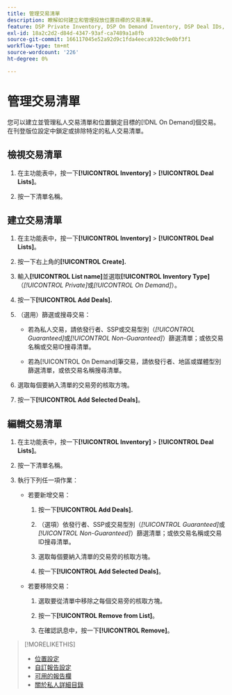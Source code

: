 ```yaml
---
title: 管理交易清單
description: 瞭解如何建立和管理投放位置目標的交易清單。
feature: DSP Private Inventory, DSP On Demand Inventory, DSP Deal IDs, DSP Placements
exl-id: 18a2c2d2-d84d-4347-93af-ca7489a1a8fb
source-git-commit: 166117045e52a92d9c1fda4eeca9320c9e0bf3f1
workflow-type: tm+mt
source-wordcount: '226'
ht-degree: 0%

---
```


# 管理交易清單

您可以建立並管理私人交易清單和位置鎖定目標的[!DNL On Demand]個交易。 在刊登版位設定中鎖定或排除特定的私人交易清單。

<!-- Later:
In custom reports, you can a) filter data by deal lists and deals and b) include the [!UICONTROL Feed] dimensions "[!UICONTROL Deal list]" and "[!UICONTROL Deal]" in the [!UICONTROL Build Your Report] section
-->

## 檢視交易清單

1. 在主功能表中，按一下&#x200B;**[!UICONTROL Inventory]** > **[!UICONTROL Deal Lists]**。

1. 按一下清單名稱。

## 建立交易清單

1. 在主功能表中，按一下&#x200B;**[!UICONTROL Inventory]** > **[!UICONTROL Deal Lists]**。

1. 按一下右上角的&#x200B;**[!UICONTROL Create].**

1. 輸入&#x200B;**[!UICONTROL List name]**&#x200B;並選取&#x200B;**[!UICONTROL Inventory Type]** （*[!UICONTROL Private]*&#x200B;或&#x200B;*[!UICONTROL On Demand]*）。

1. 按一下&#x200B;**[!UICONTROL Add Deals].**

1. （選用）篩選或搜尋交易：

   * 若為私人交易，請依發行者、SSP或交易型別（*[!UICONTROL Guaranteed]*&#x200B;或&#x200B;*[!UICONTROL Non-Guaranteed]*）篩選清單；或依交易名稱或交易ID搜尋清單。

   * 若為[!UICONTROL On Demand]筆交易，請依發行者、地區或媒體型別篩選清單，或依交易名稱搜尋清單。

1. 選取每個要納入清單的交易旁的核取方塊。

1. 按一下&#x200B;**[!UICONTROL Add Selected Deals]**。

## 編輯交易清單

1. 在主功能表中，按一下&#x200B;**[!UICONTROL Inventory]** > **[!UICONTROL Deal Lists]**。

1. 按一下清單名稱。

1. 執行下列任一項作業：

   * 若要新增交易：

      1. 按一下&#x200B;**[!UICONTROL Add Deals].**

      1. （選項）依發行者、SSP或交易型別（*[!UICONTROL Guaranteed]*&#x200B;或&#x200B;*[!UICONTROL Non-Guaranteed]*）篩選清單；或依交易名稱或交易ID搜尋清單。

      1. 選取每個要納入清單的交易旁的核取方塊。

      1. 按一下&#x200B;**[!UICONTROL Add Selected Deals]**。

   * 若要移除交易：

      1. 選取要從清單中移除之每個交易旁的核取方塊。

      1. 按一下&#x200B;**[!UICONTROL Remove from List]**。

      1. 在確認訊息中，按一下&#x200B;**[!UICONTROL Remove]**。

>[!MORELIKETHIS]
>
>* [位置設定](/help/dsp/campaign-management/placements/placement-settings.md)
>* [自訂報告設定](/help/dsp/reports/report-settings.md)
>* [可用的報告欄](/help/dsp/reports/report-columns.md)
>* [關於私人詳細目錄](/help/dsp/inventory/private-inventory-about.md)
